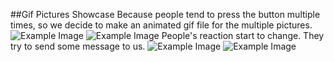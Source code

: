 ##Gif Pictures Showcase
Because people tend to press the button multiple times, so we decide to make an animated gif file for the multiple pictures.
![Example Image](http://feng-yuting.com/wp-content/uploads/2014/03/302_332014_221649.gif "Example Image")
![Example Image](http://feng-yuting.com/wp-content/uploads/2014/03/Ting1645.gif "Example Image")
People's reaction start to change. They try to send some message to us.
![Example Image](http://feng-yuting.com/wp-content/uploads/2014/03/1981778_10152248302757980_1527369805_n.jpg "Example Image")
![Example Image](http://feng-yuting.com/wp-content/uploads/2014/03/1496698_10152227068207980_1233687525_n.jpg "Example Image")




